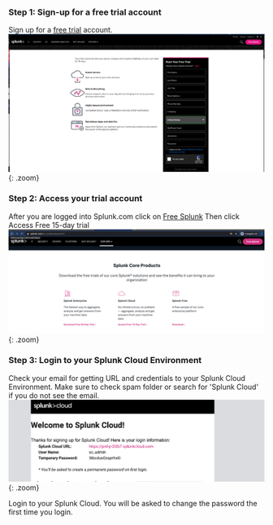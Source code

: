 ### Step 1: Sign-up for a free trial account
Sign up for a [free trial](https://www.splunk.com/page/sign_up/cloud_trial) account.
![Free Trial](../images/splunk/free-trial.png){: .zoom}

### Step 2: Access your trial account
After you are logged into Splunk.com click on [Free Splunk](https://www.splunk.com/en_us/download.html) Then click Access Free 15-day trial
![Free Trial](../images/splunk/activate-trial.png){: .zoom}

### Step 3: Login to your Splunk Cloud Environment

Check your email for getting URL and credentials to your Splunk Cloud Environment. Make sure to check spam folder or search for 'Splunk Cloud' if you do not see the email. 
![Splunk Cloud Email](../images/splunk/splunk-cloud-email.png){: .zoom}

Login to your Splunk Cloud. You will be asked to change the password the first time you login.
